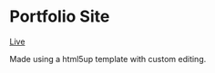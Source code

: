 # Portfolio Site

[Live][live]

[live]: http://www.aarongrau.com

Made using a html5up template with custom editing. 
